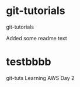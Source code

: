 # git-tutorials

git-tutorials

Added some readme text

testbbbb
=======
git-tuts
Learning AWS
Day 2

